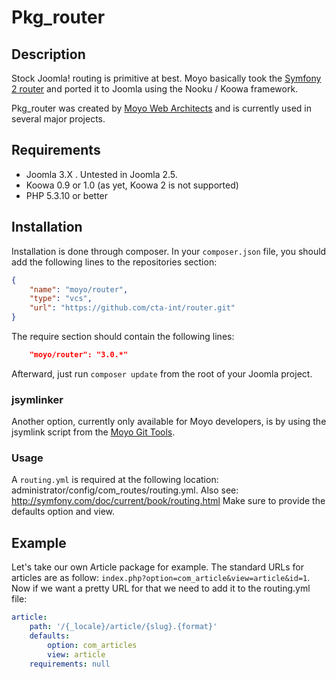 # Pkg_router## DescriptionStock Joomla! routing is primitive at best. Moyo basically took the [Symfony 2 router](https://github.com/symfony/Routing) and ported it to Joomla using theNooku / Koowa framework.Pkg_router was created by [Moyo Web Architects](http://moyoweb.nl) and is currently used in several major projects.## Requirements* Joomla 3.X . Untested in Joomla 2.5.* Koowa 0.9 or 1.0 (as yet, Koowa 2 is not supported)* PHP 5.3.10 or better## InstallationInstallation is done through composer. In your `composer.json` file, you should add the following lines to the repositoriessection:```json{    "name": "moyo/router",    "type": "vcs",    "url": "https://github.com/cta-int/router.git"}```The require section should contain the following lines:```json    "moyo/router": "3.0.*"```Afterward, just run `composer update` from the root of your Joomla project.### jsymlinkerAnother option, currently only available for Moyo developers, is by using the jsymlink script from the [Moyo GitTools](https://github.com/derjoachim/moyo-git-tools).### UsageA `routing.yml` is required at the following location: administrator/config/com_routes/routing.yml. Also see: http://symfony.com/doc/current/book/routing.htmlMake sure to provide the defaults option and view.## ExampleLet's take our own Article package for example. The standard URLs for articles are as follow: `index.php?option=com_article&view=article&id=1`.Now if we want a pretty URL for that we need to add it to the routing.yml file:```yamlarticle:    path: '/{_locale}/article/{slug}.{format}'    defaults:        option: com_articles        view: article    requirements: null```
